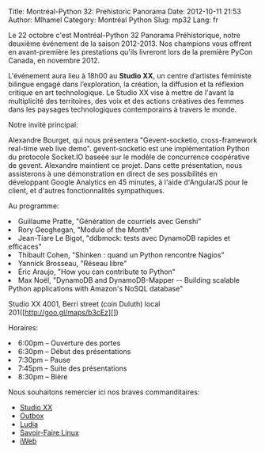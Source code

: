 Title: Montréal-Python 32: Prehistoric Panorama
Date: 2012-10-11 21:53
Author: Mlhamel
Category: Montréal Python
Slug: mp32
Lang: fr

Le 22 octobre c'est Montréal-Python 32 Panorama Préhistorique, notre
deuxième événement de la saison 2012-2013. Nos champions vous offrent en
avant-première les prestations qu'ils livreront lors de la première
PyCon Canada, en novembre 2012.

</p>

L'événement aura lieu à 18h00 au **Studio XX**, un centre d’artistes
féministe bilingue engagé dans l’exploration, la création, la diffusion
et la réflexion critique en art technologique. Le Studio XX vise à
mettre de l'avant la multiplicité des territoires, des voix et des
actions créatives des femmes dans les paysages technologiques
contemporains à travers le monde.

</p>

Notre invité principal:

Alexandre Bourget, qui nous présentera "Gevent-socketio, cross-framework
real-time web live demo". gevent-socketio est une implémentation Python
du protocole Socket.IO baseée sur le modèle de concurrence coopérative
de gevent. Alexandre maintient ce projet. Dans cette présentation, nous
assisterons à une démonstration en direct de ses possibilités en
développant Google Analytics en 45 minutes, à l'aide d'AngularJS pour le
client, et d'autres fonctionnalités sympathiques.

</p>

Au programme:

</ul>
<li>
Guillaume Pratte, "Génération de courriels avec Genshi"

</li>
<li>
Rory Geoghegan, "Module of the Month"

</li>
<li>
Jean-Tiare Le Bigot, "ddbmock: tests avec DynamoDB rapides et efficaces"

</li>
<li>
Thibault Cohen, "Shinken : quand un Python rencontre Nagios"

</li>
<li>
Yannick Brosseau, "Réseau libre"

</li>
<li>
Éric Araujo, "How you can contribute to Python"

</li>
<li>
Max Noël, "DynamoDB and DynamoDB-Mapper -- Building scalable Python
applications with Amazon's NoSQL database"

</li>
</ul>
</p>

Studio XX 4001, Berri street (coin Duluth) local
201([http://goo.gl/maps/b3cEz][])

</p>

Horaires:

<li>
6:00pm – Ouverture des portes

</li>
<li>
6:30pm – Début des présentations

</li>
<li>
7:30pm – Pause

</li>
<li>
7:45pm – Suite des présentations

</li>
<li>
8:30pm – Bière

</li>
</ul>
</p>

Nous souhaitons remercier ici nos braves commanditaires:

-   [Studio XX][]
-   [Outbox][]
-   [Ludia][]
-   [Savoir-Faire Linux][]
-   [iWeb][]

<!--:-->

</p>

  [http://goo.gl/maps/b3cEz]: http://goo.gl/maps/b3cEz
  [Studio XX]: http://www.studioxx.org/
  [Outbox]: http://www.outboxtechnology.com/
  [Ludia]: http://www.jobs.ludia.com/jobs.html
  [Savoir-Faire Linux]: http://www.savoirfairelinux.com/?utm_source=montrealpython&utm_medium=banner&utm_campaign=banner
  [iWeb]: http://iweb.com/
